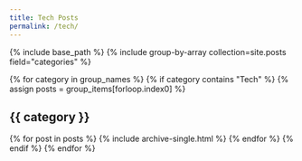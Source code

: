 ```yaml
---
title: Tech Posts
permalink: /tech/
---
```



{% include base_path %}
{% include group-by-array collection=site.posts field="categories" %}

{% for category in group_names %}
    {% if category contains "Tech" %}
        {% assign posts = group_items[forloop.index0] %}
        <h2 id="{{ category | slugify }}" class="archive__subtitle">{{ category }}</h2>
        {% for post in posts %}
        {% include archive-single.html %}
        {% endfor %}
    {% endif %}
{% endfor %}